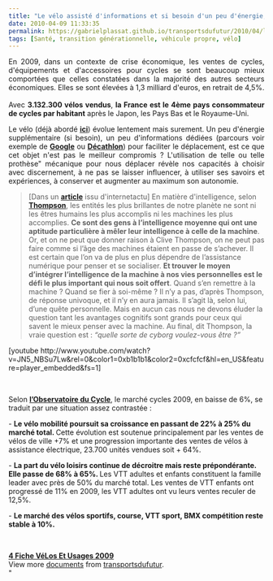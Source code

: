 ```yaml
---
title: "Le vélo assisté d'informations et si besoin d'un peu d'énergie, futur prothèse humaine ?"
date: 2010-04-09 11:33:35
permalink: https://gabrielplassat.github.io/transportsdufutur/2010/04/le-velo-assiste-dinformations-et-si-besoin-dun-peu-denergie-futur-prothese-humaine.html
tags: [Santé, transition générationnelle, véhicule propre, vélo]
---
```


<p style="text-align: justify">En 2009, dans un contexte de crise économique, les ventes de cycles, d'équipements et d'accessoires pour cycles se sont beaucoup mieux comportées que celles constatées dans la majorité des autres secteurs économiques. Elles se sont élevées à 1,3 milliard d'euros, en retrait de 4,5%.<br /><br />Avec <strong>3.132.300 vélos vendus</strong>, <strong>la France est le 4ème pays consommateur de cycles par habitant</strong> après le Japon, les Pays Bas et le Royaume-Uni. </p> <p style="text-align: justify">Le vélo (déjà abordé <strong><span style="text-decoration: underline"><a href="https://gabrielplassat.github.io/transportsdufutur/2010/01/yike-bike.html" target="_blank">ici</a></span></strong>) évolue lentement mais surement. Un peu d'énergie supplémentaire (si besoin), un peu d'informations dédiées (parcours voir exemple de <strong><span style="text-decoration: underline"><a href="http://maps.google.com/maps?hq=http://maps.google.com/help/maps/directions/biking/mapplet.kml&ie=UTF8&ll=37.687624,-122.319717&spn=0.346132,0.727158&z=11&lci=bike&dirflg=b&f=d&utm_campaign=en&utm_medium=van&utm_source=en-van-na-us-gns-bd" target="_blank">Google</a></span></strong> ou <strong><a href="http://velofun.fr/2010/01/01/logiciel-iphone-btwin-maps/" target="_blank">Décathlon</a></strong>) pour faciliter le déplacement, est ce que cet objet n'est pas le meilleur compromis ? L'utilisation de telle ou telle prothèse" mécanique pour nous déplacer révèle nos capacités à choisir avec discernement, à ne pas se laisser influencer, à utiliser ses savoirs et expériences, à conserver et augmenter au maximum son autonomie. </p> <blockquote> <p style=""text-align: justify"">[Dans un <strong><a href=""http://www.internetactu.net/2010/04/06/pdlt-quel-sorte-de-cyborg-voulez-vous-etre/"" target=""_blank"">article</a></strong> issu d'internetactu] En matière d'intelligence, selon <strong><a href=""http://www.wired.com/magazine/2010/03/st_thompson_cyborgs/"" target=""_blank"">Thompson</a></strong>, les entités les plus brillantes de notre planète ne sont ni les êtres humains les plus accomplis ni les machines les plus accomplies. <strong>Ce sont des gens à l’intelligence moyenne qui ont une aptitude particulière à mêler leur intelligence à celle de la machine</strong>. Or, et on ne peut que donner raison à Clive Thompson, on ne peut pas faire comme si l’âge des machines étaient en passe de s’achever. Il est certain que l’on va de plus en plus dépendre de l’assistance numérique pour penser et se socialiser. <strong>Et trouver le moyen d’intégrer l’intelligence de la machine à nos vies personnelles est le défi le plus important qui nous soit offert</strong>. Quand s’en remettre à la machine ? Quand se fier à soi-même ? Il n’y a pas, d’après Thompson, de réponse univoque, et il n’y en aura jamais. Il s’agit là, selon lui, d’une quête personnelle. Mais en aucun cas nous ne devons éluder la question tant les avantages cognitifs sont grands pour ceux qui savent le mieux penser avec la machine. Au final, dit Thompson, la vraie question est : <em>“quelle sorte de cyborg voulez-vous être ?”</em></p></blockquote> <p style=""text-align: justify"">  [youtube http://www.youtube.com/watch?v=JN5_NBSu7Lw&rel=0&color1=0xb1b1b1&color2=0xcfcfcf&hl=en_US&feature=player_embedded&fs=1]</p> <p style=""text-align: justify"">  </p>  <!--more-->  <p class=""MsoNormal""><span>Selon <strong><span style=""text-decoration: underline""><a href=""http://www.tousavelo.com/"" target=""_blank"">l’Observatoire du Cycle</a></span></strong>, le marché cycles 2009, en baisse de 6%, se traduit par une situation assez contrastée :</span></p> <p class=""MsoNormal""><span>- </span><strong><span>Le vélo mobilité poursuit sa croissance en passant de 22% à 25% du marché total. </span></strong><span>Cette évolution est soutenue principalement par les ventes de vélos de ville +7% et une progression importante des ventes de vélos à assistance électrique, 23.700 unités vendues soit + 64%.</span></p> <p class=""MsoNormal""><span>- </span><strong><span>La part du vélo loisirs continue de décroitre mais reste prépondérante. Elle passe de 68% à 65%. </span></strong><span>Les VTT adultes et enfants constituent la famille leader avec près de 50% du marché total. Les ventes de VTT enfants ont progressé de 11% en 2009, les VTT adultes ont vu leurs ventes reculer de 12,5%.</span></p> <p class=""MsoNormal""><span>- </span><strong><span>Le marché des vélos sportifs, course, VTT sport, BMX compétition reste stable à 10%.</span></strong></p> <p class=""MsoNormal""><strong><span></span></strong><strong><span></span></strong> </p> <div id=""__ss_3672647""><strong><a href=""http://www.slideshare.net/transportsdufutur/4-fiche-vlos-et-usages-2009"" title=""4 Fiche VéLos Et Usages 2009"">4 Fiche VéLos Et Usages 2009</a></strong>   <div>View more <a href=""http://www.slideshare.net/"">documents</a> from <a href=""http://www.slideshare.net/transportsdufutur"">transportsdufutur</a>.</div></div>"
